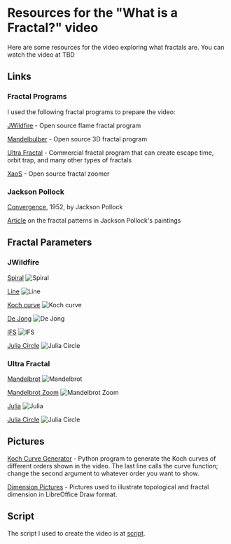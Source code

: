 # Resources for the "What is a Fractal?" video

Here are some resources for the video exploring what fractals are. You can watch the video at TBD

## Links
### Fractal Programs
I used the following fractal programs to prepare the video:

[JWildfire](http://jwildfire.org/) - Open source flame fractal program

[Mandelbulber](https://mandelbulber.org/) - Open source 3D fractal program

[Ultra Fractal](https://www.ultrafractal.com/) - Commercial fractal program that can create escape time, orbit trap, and many other types of fractals

[XaoS](https://github.com/xaos-project/XaoS) - Open source fractal zoomer

### Jackson Pollock
[Convergence](https://www.jackson-pollock.org/convergence.jsp), 1952, by Jackson Pollock

[Article](https://cpb-us-e1.wpmucdn.com/blogs.uoregon.edu/dist/e/12535/files/2015/12/PollockScientificAmerican-2ees1wh.pdf) on the fractal patterns in Jackson Pollock's paintings

## Fractal Parameters
### JWildfire
[Spiral](Spiral.flame)
![Spiral](Spiral.png)

[Line](Line.flame)
![Line](Line.png)

[Koch curve](KochCurve.flame)
![Koch curve](KochCurve.png)

[De Jong](DeJong.flame)
![De Jong](DeJong.png)

[IFS](IFS.flame)
![IFS](IFS.png)

[Julia Circle](JuliaCircle.flame)
![Julia Circle](JuliaCircle1.png)

### Ultra Fractal
[Mandelbrot](Mandelbrot.upr)
![Mandelbrot](Mandelbrot.png)

[Mandelbrot Zoom](Minibrot.upr)
![Mandelbrot Zoom](Minibrot.png)

[Julia](Julia.upr)
![Julia](Julia.png)

[Julia Circle](JuliaCircle.upr)
![Julia Circle](JuliaCircle2.png)

## Pictures
[Koch Curve Generator](koch.py) - Python program to generate the Koch curves of different orders shown in the video. The last line calls the curve function; change the second argument to whatever order you want to show.

[Dimension Pictures](Dimension.odg) - Pictures used to illustrate topological and fractal dimension in LibreOffice Draw format.

## Script
The script I used to create the video is at [script](Script.md).
